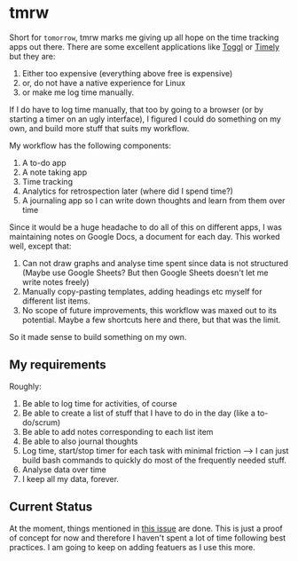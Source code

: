 # tmrw

Short for `tomorrow`, tmrw marks me giving up all hope on the time tracking apps out there. There are some excellent applications like [Toggl](https://toggl.com/) or [Timely](https://timelyapp.com) but they are:
1. Either too expensive (everything above free is expensive)
2. or, do not have a native experience for Linux
3. or make me log time manually.

If I do have to log time manually, that too by going to a browser (or by starting a timer on an ugly interface), I figured I could do something on my own, and build more stuff that suits my workflow.

My workflow has the following components:
1. A to-do app
2. A note taking app
3. Time tracking
4. Analytics for retrospection later (where did I spend time?)
5. A journaling app so I can write down thoughts and learn from them over time

Since it would be a huge headache to do all of this on different apps, I was maintaining notes on Google Docs, a document for each day. This worked well, except that:
1. Can not draw graphs and analyse time spent since data is not structured (Maybe use Google Sheets? But then Google Sheets doesn't let me write notes freely)
2. Manually copy-pasting templates, adding headings etc myself for different list items.
3. No scope of future improvements, this workflow was maxed out to its potential. Maybe a few shortcuts here and there, but that was the limit.

So it made sense to build something on my own.

## My requirements
Roughly:
1. Be able to log time for activities, of course
2. Be able to create a list of stuff that I have to do in the day (like a to-do/scrum)
3. Be able to add notes corresponding to each list item
4. Be able to also journal thoughts
5. Log time, start/stop timer for each task with minimal friction --> I can just build bash commands to quickly do most of the frequently needed stuff.
6. Analyse data over time
7. I keep all my data, forever.

## Current Status
At the moment, things mentioned in [this issue](https://github.com/ketanbhatt/tmrw/issues/1) are done. This is just a proof of concept for now and therefore I haven't spent a lot of time following best practices.
I am going to keep on adding featuers as I use this more.
